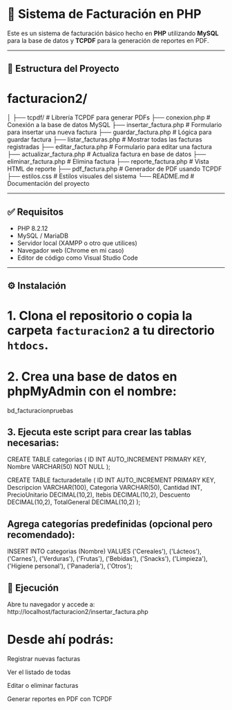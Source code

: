 # 🧾 Sistema de Facturación en PHP

Este es un sistema de facturación básico hecho en **PHP** utilizando **MySQL** para la base de datos y **TCPDF** para la generación de reportes en PDF.

---

## 📁 Estructura del Proyecto

# facturacion2/
│
├── tcpdf/ # Librería TCPDF para generar PDFs
├── conexion.php # Conexión a la base de datos MySQL
├── insertar_factura.php # Formulario para insertar una nueva factura
├── guardar_factura.php # Lógica para guardar factura
├── listar_facturas.php # Mostrar todas las facturas registradas
├── editar_factura.php # Formulario para editar una factura
├── actualizar_factura.php # Actualiza factura en base de datos
├── eliminar_factura.php # Elimina factura
├── reporte_factura.php # Vista HTML de reporte
├── pdf_factura.php # Generador de PDF usando TCPDF
├── estilos.css # Estilos visuales del sistema
└── README.md # Documentación del proyecto

---

## ✅ Requisitos

- PHP 8.2.12
- MySQL / MariaDB
- Servidor local (XAMPP o otro que utilices)
- Navegador web (Chrome en mi caso)
- Editor de código como Visual Studio Code 

---

## ⚙️ Instalación

# 1. Clona el repositorio o copia la carpeta `facturacion2` a tu directorio `htdocs`.

# 2. Crea una base de datos en phpMyAdmin con el nombre:

bd_facturacionpruebas

## 3. Ejecuta este script para crear las tablas necesarias:

CREATE TABLE categorias (
  ID INT AUTO_INCREMENT PRIMARY KEY,
  Nombre VARCHAR(50) NOT NULL
);

CREATE TABLE facturadetalle (
  ID INT AUTO_INCREMENT PRIMARY KEY,
  Descripcion VARCHAR(100),
  Categoria VARCHAR(50),
  Cantidad INT,
  PrecioUnitario DECIMAL(10,2),
  Itebis DECIMAL(10,2),
  Descuento DECIMAL(10,2),
  TotalGeneral DECIMAL(10,2)
);

## Agrega categorías predefinidas (opcional pero recomendado):


INSERT INTO categorias (Nombre) VALUES
('Cereales'), ('Lácteos'), ('Carnes'), ('Verduras'), ('Frutas'),
('Bebidas'), ('Snacks'), ('Limpieza'), ('Higiene personal'),
('Panadería'), ('Otros');

## 🚀 Ejecución

Abre tu navegador y accede a:
http://localhost/facturacion2/insertar_factura.php

# Desde ahí podrás:

Registrar nuevas facturas

Ver el listado de todas

Editar o eliminar facturas

Generar reportes en PDF con TCPDF

